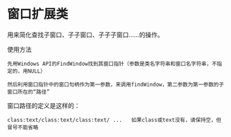# 窗口扩展类

用来简化查找子窗口、子子窗口、子子子窗口……的操作。

使用方法

	先用Windows API的FindWindow找到其窗口指针（参数是类名字符串和窗口名字符串，不指定的，用NULL）
  
	然后利用窗口指针中的窗口句柄作为第一参数，来调用findWindow，第二参数为第一参数的子窗口所在的“路径”
  
窗口路径的定义是这样的：

	class:text/class:text/class:text/ ...	如果class或text没有，请保持空，但冒号不能省略
